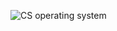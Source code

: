 ![CS operating system](https://user-images.githubusercontent.com/89366347/151269680-b584e340-6144-415c-b845-75bcb3eaa2df.png)
